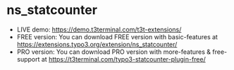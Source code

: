 # ns_statcounter

- LIVE demo: https://demo.t3terminal.com/t3t-extensions/
- FREE version: You can download FREE version with basic-features at https://extensions.typo3.org/extension/ns_statcounter/
- PRO version: You can download PRO version with more-features & free-support at https://t3terminal.com/typo3-statcounter-plugin-free/
